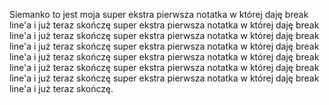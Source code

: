 Siemanko to jest moja super ekstra pierwsza notatka
w której daję break line'a i już teraz skończę super ekstra pierwsza notatka
w której daję break line'a i już teraz skończę super ekstra pierwsza notatka
w której daję break line'a i już teraz skończę super ekstra pierwsza notatka
w której daję break line'a i już teraz skończę super ekstra pierwsza notatka
w której daję break line'a i już teraz skończę super ekstra pierwsza notatka
w której daję break line'a i już teraz skończę super ekstra pierwsza notatka
w której daję break line'a i już teraz skończę.